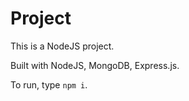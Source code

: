 # Project

This is a NodeJS project.

Built with NodeJS, MongoDB, Express.js.

To run, type `npm i`.